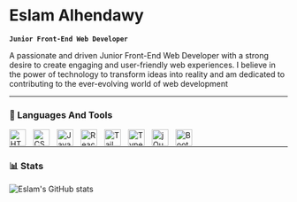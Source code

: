 # Eslam Alhendawy 

**`Junior Front-End Web Developer`**

A passionate and driven Junior Front-End Web Developer with a strong desire to create engaging and user-friendly web experiences. I believe in the power of technology to transform ideas into reality and am dedicated to contributing to the ever-evolving world of web development

---

### 🧰 Languages And Tools

<img align="left" alt="HTML" width="30px" style="padding-right: 10px" src="https://cdn.jsdelivr.net/gh/devicons/devicon/icons/html5/html5-original.svg" />
<img align="left" alt="CSS" width="30px" style="padding-right: 10px"  src="https://cdn.jsdelivr.net/gh/devicons/devicon/icons/css3/css3-original.svg" />
<img align="left" alt="JavaScript" width="30px" style="padding-right: 10px" src="https://cdn.jsdelivr.net/gh/devicons/devicon/icons/javascript/javascript-original.svg" />
<img align="left" alt="ReactJS" width="30px" style="padding-right: 10px" src="https://cdn.jsdelivr.net/gh/devicons/devicon/icons/react/react-original.svg" />
<img align="left" alt="TailwindCSS" width="30px" style="padding-right: 10px" src="https://cdn.jsdelivr.net/gh/devicons/devicon/icons/tailwindcss/tailwindcss-plain.svg" />
<img align="left" alt="Typescript" width="30px" style="padding-right: 10px" src="https://cdn.jsdelivr.net/gh/devicons/devicon/icons/typescript/typescript-original.svg" />
<img align="left" alt="jQuery" width="30px" style="padding-right: 10px" src="https://cdn.jsdelivr.net/gh/devicons/devicon/icons/jquery/jquery-plain-wordmark.svg" />
<img align="left" alt="Bootstrap" width="30px" style="padding-right: 10px" src="https://cdn.jsdelivr.net/gh/devicons/devicon/icons/bootstrap/bootstrap-original.svg" /><br/>

___

### 📊 Stats

![Eslam's GitHub stats](https://github-readme-stats.vercel.app/api?username=eslamalhendawy&show_icons=true&theme=dracula)
<!--
**eslamalhendawy/eslamalhendawy** is a ✨ _special_ ✨ repository because its `README.md` (this file) appears on your GitHub profile.

Here are some ideas to get you started:

- 🔭 I’m currently working on ...
- 🌱 I’m currently learning ...
- 👯 I’m looking to collaborate on ...
- 🤔 I’m looking for help with ...
- 💬 Ask me about ...
- 📫 How to reach me: ...
- 😄 Pronouns: ...
- ⚡ Fun fact: ...
-->
